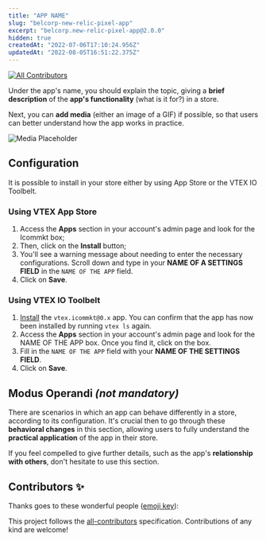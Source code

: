 ```yaml
---
title: "APP NAME"
slug: "belcorp-new-relic-pixel-app"
excerpt: "belcorp.new-relic-pixel-app@2.0.0"
hidden: true
createdAt: "2022-07-06T17:10:24.956Z"
updatedAt: "2022-08-05T16:51:22.375Z"
---
```

<!-- DOCS-IGNORE:start -->
<!-- ALL-CONTRIBUTORS-BADGE:START - Do not remove or modify this section -->
[![All Contributors](https://img.shields.io/badge/all_contributors-0-orange.svg?style=flat-square)](#contributors-)
<!-- ALL-CONTRIBUTORS-BADGE:END -->
<!-- DOCS-IGNORE:end -->

Under the app's name, you should explain the topic, giving a **brief description** of the **app's functionality** (what is it for?) in a store.

Next, you can **add media** (either an image of a GIF) if possible, so that users can better understand how the app works in practice. 

![Media Placeholder](https://user-images.githubusercontent.com/52087100/71204177-42ca4f80-227e-11ea-89e6-e92e65370c69.png)

## Configuration

It is possible to install in your store either by using App Store or the VTEX IO Toolbelt.

### Using VTEX App Store

1. Access the **Apps** section in your account's admin page and look for the Icommkt box;
2. Then, click on the **Install** button;
3. You'll see a warning message about needing to enter the necessary configurations. Scroll down and type in your **NAME OF A SETTINGS FIELD** in the `NAME OF THE APP` field.
4. Click on **Save**.

### Using VTEX IO Toolbelt

1. [Install](https://vtex.io/docs/recipes/development/installing-an-app/) the `vtex.icommkt@0.x` app. You can confirm that the app has now been installed by running `vtex ls` again. 
2. Access the **Apps** section in your account's admin page and look for the NAME OF THE APP box. Once you find it, click on the box.
3. Fill in the `NAME OF THE APP` field with your **NAME OF THE SETTINGS FIELD**.
4. Click on **Save**.

<!-- Remember to also **showcase any necessary disclaimer** related to the app in this section, such as the different behavior it may display during its configuration. -->

## Modus Operandi *(not mandatory)*

There are scenarios in which an app can behave differently in a store, according to its configuration. It's crucial then to go through these **behavioral changes** in this section, allowing users to fully understand the **practical application** of the app in their store.

If you feel compelled to give further details, such as the app's **relationship with others**, don't hesitate to use this section. 

<!-- DOCS-IGNORE:start -->
## Contributors ✨

Thanks goes to these wonderful people ([emoji key](https://allcontributors.org/docs/en/emoji-key)):

<!-- ALL-CONTRIBUTORS-LIST:START - Do not remove or modify this section -->
<!-- prettier-ignore-start -->
<!-- markdownlint-disable -->
<!-- markdownlint-enable -->
<!-- prettier-ignore-end -->
<!-- ALL-CONTRIBUTORS-LIST:END -->

This project follows the [all-contributors](https://github.com/all-contributors/all-contributors) specification. Contributions of any kind are welcome!
<!-- DOCS-IGNORE:end -->